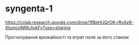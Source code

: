 # syngenta-1

https://colab.research.google.com/drive/1fBeHUQrOK-rRy6z8-4tumcnNMrJjukFy?usp=sharing

Прогнозування врожайності та втрат поля за його станом
